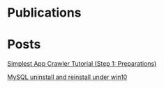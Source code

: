 # Publications
# Posts
[Simplest App Crawler Tutorial (Step 1: Preparations)](_posts/2021-08-02-app_crawler.md)

[MySQL uninstall and reinstall under win10](_posts/2021-03-23-mysql00.md)
